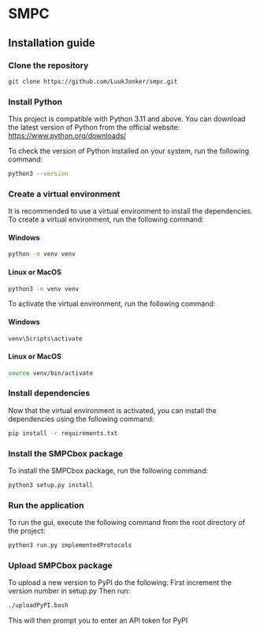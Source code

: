 # SMPC


## Installation guide

### Clone the repository

```bash
git clone https://github.com/LuukJonker/smpc.git
```

### Install Python

This project is compatible with Python 3.11 and above. You can download the latest version of Python from the official website: https://www.python.org/downloads/

To check the version of Python installed on your system, run the following command:
```bash
python3 --version
```

### Create a virtual environment

It is recommended to use a virtual environment to install the dependencies. To create a virtual environment, run the following command:

#### Windows

```bash
python -m venv venv
```

#### Linux or MacOS

```bash
python3 -m venv venv
```

To activate the virtual environment, run the following command:

#### Windows
```bash
venv\Scripts\activate
```

#### Linux or MacOS
```bash
source venv/bin/activate
```

### Install dependencies

Now that the virtual environment is activated, you can install the dependencies using the following command:

```bash
pip install -r requirements.txt
```

### Install the SMPCbox package

To install the SMPCbox package, run the following command:

```bash
python3 setup.py install
```

### Run the application

To run the gui, execute the following command from the root directory of the project:

```bash
python3 run.py implementedProtocols
```

### Upload SMPCbox package
To upload a new version to PyPI do the following:
First increment the version number in setup.py
Then run:
```bash
./uploadPyPI.bash
```
This will then prompt you to enter an API token for PyPI

